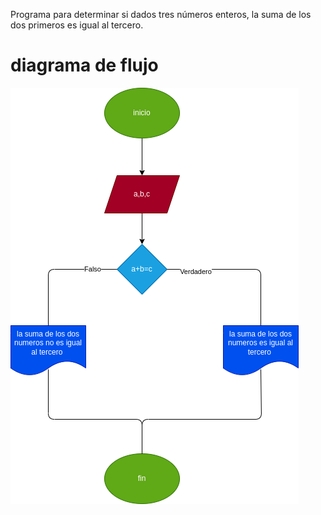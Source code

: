 Programa para determinar si dados tres números enteros, la suma de los dos
primeros es igual al tercero.
# diagrama de flujo
![Diagrama de flujo](diagrama.png "diagrama de flujo" )